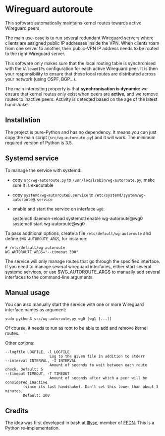 # Wireguard autoroute

This software automatically maintains kernel routes towards active Wireguard peers.

The main use-case is to run several redundant Wireguard servers where clients are
assigned public IP addresses inside the VPN.  When clients roam from one server to
another, their public-VPN IP address needs to be routed to the right Wireguard server.

This software only makes sure that the local routing table is synchronised with the
`AllowedIPs` configuration for each active Wireguard peer.  It is then your responsibility to
ensure that these local routes are distributed across your network (using OSPF, BGP...).

The main interesting property is that **synchronisation is dynamic:** we ensure that
kernel routes only exist when peers are **active**, and we remove routes to inactive peers.
Activity is detected based on the age of the latest handshake.


## Installation

The project is pure-Python and has no dependency.  It means you can just
copy the main script (`src/wg-autoroute.py`) and it will work.  The
minimum required version of Python is 3.5.


## Systemd service

To manage the service with systemd:

- copy `src/wg-autoroute.py` to `/usr/local/sbin/wg-autoroute.py`, make sure it is executable

- copy `systemd/wg-autoroute@.service` to `/etc/systemd/system/wg-autoroute@.service`

- enable and start the service on interface `wg0`:

    systemctl daemon-reload
    systemctl enable wg-autoroute@wg0
    systemctl start wg-autoroute@wg0

To pass additional options, create a file `/etc/default/wg-autoroute` and
define `$WG_AUTOROUTE_ARGS`, for instance:

    # /etc/default/wg-autoroute
    WG_AUTOROUTE_ARGS="--timeout 300"

The service will only manage routes that go through the specified
interface. If you need to manage several wireguard interfaces, either
start several systemd services, or use $WG_AUTOROUTE_ARGS to manually add
several interfaces to the command-line arguments.


## Manual usage

You can also manually start the service with one or more Wireguard interface names as argument:

    sudo python3 src/wg-autoroute.py wg0 [wg1 [...]]

Of course, it needs to run as root to be able to add and remove kernel routes.

Other options:

    --logfile LOGFILE, -l LOGFILE
                        Log to the given file in addition to stderr
    --interval INTERVAL, -I INTERVAL
                        Amount of seconds to wait between each route check. Default: 5
    --timeout TIMEOUT, -T TIMEOUT
                        Amount of seconds after which a peer will be considered inactive
			(since its last handshake). Don't set this lower than about 3 minutes.
			Default: 200


## Credits

The idea was first developed in bash at [Illyse](https://www.illyse.net/), member of [FFDN](https://www.ffdn.org/en).
This is a Python re-implementation.
